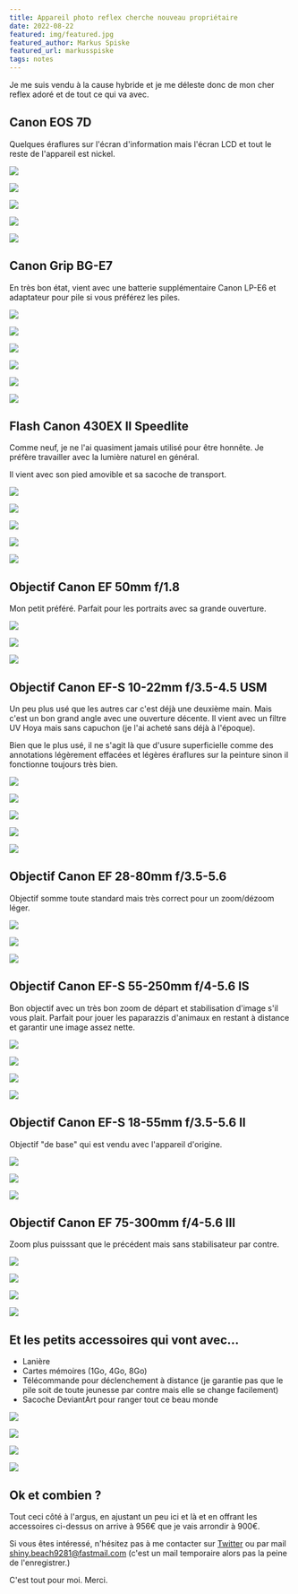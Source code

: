 ```yaml
---
title: Appareil photo reflex cherche nouveau propriétaire
date: 2022-08-22
featured: img/featured.jpg
featured_author: Markus Spiske
featured_url: markusspiske
tags: notes
---
```


Je me suis vendu à la cause hybride et je me déleste donc de mon cher reflex adoré et de tout ce qui va avec.

<!-- excerpt -->

## Canon EOS 7D

Quelques éraflures sur l'écran d'information mais l'écran LCD et tout le reste de l'appareil est nickel.

![](img/IMG_2648.jpg)

![](img/IMG_2649.jpg)

![](img/IMG_2650.jpg)

![](img/IMG_2651.jpg)

![](img/IMG_2652.jpg)

## Canon Grip BG-E7

En très bon état, vient avec une batterie supplémentaire Canon LP-E6 et adaptateur pour pile si vous préférez les piles.

![](img/IMG_2653.jpg)

![](img/IMG_2654.jpg)

![](img/IMG_2655.jpg)

![](img/IMG_2656.jpg)

![](img/IMG_2657.jpg)

![](img/IMG_2658.jpg)

## Flash Canon 430EX II Speedlite

Comme neuf, je ne l'ai quasiment jamais utilisé pour être honnête. Je préfère travailler avec la lumière naturel en général.

Il vient avec son pied amovible et sa sacoche de transport.

![](img/IMG_2660.jpg)

![](img/IMG_2661.jpg)

![](img/IMG_2662.jpg)

![](img/IMG_2663.jpg)

![](img/IMG_2664.jpg)

## Objectif Canon EF 50mm f/1.8

Mon petit préféré. Parfait pour les portraits avec sa grande ouverture.

![](img/IMG_2665.jpg)

![](img/IMG_2666.jpg)

![](img/IMG_2667.jpg)

## Objectif Canon EF-S 10-22mm f/3.5-4.5 USM

Un peu plus usé que les autres car c'est déjà une deuxième main. Mais c'est un bon grand angle avec une ouverture décente. Il vient avec un filtre UV Hoya mais sans capuchon (je l'ai acheté sans déjà à l'époque).

Bien que le plus usé, il ne s'agit là que d'usure superficielle comme des annotations légèrement effacées et légères éraflures sur la peinture sinon il fonctionne toujours très bien.

![](img/IMG_2678.jpg)

![](img/IMG_2679.jpg)

![](img/IMG_2680.jpg)

![](img/IMG_2681.jpg)

![](img/IMG_2682.jpg)

## Objectif Canon EF 28-80mm f/3.5-5.6

Objectif somme toute standard mais très correct pour un zoom/dézoom léger.

![](img/IMG_2672.jpg)

![](img/IMG_2673.jpg)

![](img/IMG_2674.jpg)

## Objectif Canon EF-S 55-250mm f/4-5.6 IS

Bon objectif avec un très bon zoom de départ et stabilisation d'image s'il vous plait. Parfait pour jouer les paparazzis d'animaux en restant à distance et garantir une image assez nette.

![](img/IMG_2668.jpg)

![](img/IMG_2669.jpg)

![](img/IMG_2670.jpg)

![](img/IMG_2671.jpg)

## Objectif Canon EF-S 18-55mm f/3.5-5.6 II

Objectif "de base" qui est vendu avec l'appareil d'origine.

![](img/IMG_2675.jpg)

![](img/IMG_2676.jpg)

![](img/IMG_2677.jpg)

## Objectif Canon EF 75-300mm f/4-5.6 III

Zoom plus puisssant que le précédent mais sans stabilisateur par contre.

![](img/IMG_2683.jpg)

![](img/IMG_2684.jpg)

![](img/IMG_2685.jpg)

![](img/IMG_2686.jpg)

## Et les petits accessoires qui vont avec…

- Lanière
- Cartes mémoires (1Go, 4Go, 8Go)
- Télécommande pour déclenchement à distance (je garantie pas que le pile soit de toute jeunesse par contre mais elle se change facilement)
- Sacoche DeviantArt pour ranger tout ce beau monde

![](img/IMG_2688.jpg)

![](img/IMG_2689.jpg)

![](img/IMG_2690.jpg)

![](img/IMG_2691.jpg)

## Ok et combien ?

Tout ceci côté à l'argus, en ajustant un peu ici et là et en offrant les accessoires ci-dessus on arrive à 956€ que je vais arrondir à 900€.

Si vous êtes intéressé, n'hésitez pas à me contacter sur [Twitter](https://twitter.com/GoOz) ou par mail [shiny.beach9281@fastmail.com](mailto:shiny.beach9281@fastmail.com) (c'est un mail temporaire alors pas la peine de l'enregistrer.)

C'est tout pour moi. Merci.
